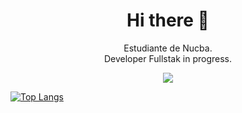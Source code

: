 <h1 align="center"> Hi there 👋 </h1>
<p align="center">Estudiante de Nucba. 
<br>
Developer Fullstak in progress. </p>



<p align="center"><img src="https://github-readme-stats.vercel.app/api?username=fafomax&show_icons=true&theme=nord">

[![Top Langs](https://github-readme-stats.vercel.app/api/top-langs/?username=fafomax&layout=demo)](https://github.com/fafomax/github-readme-stats)
</p> 
